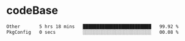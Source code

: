 # codeBase
<!--START_SECTION:waka-->

```txt
Other       5 hrs 18 mins   █████████████████████████   99.92 %
PkgConfig   0 secs          ░░░░░░░░░░░░░░░░░░░░░░░░░   00.08 %
```

<!--END_SECTION:waka-->
